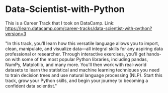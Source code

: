 # Data-Scientist-with-Python
This is a Career Track that I took on DataCamp.
Link: https://learn.datacamp.com/career-tracks/data-scientist-with-python?version=3

"In this track, you'll learn how this versatile language allows you to import, clean, manipulate, and visualize data—all integral skills for any aspiring data professional or researcher. Through interactive exercises, you'll get hands-on with some of the most popular Python libraries, including pandas, NumPy, Matplotlib, and many more. You'll then work with real-world datasets to learn the statistical and machine learning techniques you need to train decision trees and use natural language processing (NLP). Start this track, grow your Python skills, and begin your journey to becoming a confident data scientist."
